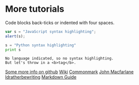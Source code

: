 # More tutorials

Code blocks
back-ticks
or indented with four spaces.
```javascript
var s = "JavaScript syntax highlighting";
alert(s);
```

```python
s = "Python syntax highlighting"
print s
```

```
No language indicated, so no syntax highlighting.
But let's throw in a <b>tag</b>.
```

[Some more info on github](https://github.com/adam-p/markdown-here/wiki/Markdown-Cheatsheet)
[Wiki](http://en.wikipedia.org/wiki/Markdown#Example)
[Commonmark](http://spec.commonmark.org/dingus/)
[John Macfarlane](http://johnmacfarlane.net/babelmark2/faq.html)
[Idratherbewriting](http://idratherbewriting.com/2013/06/04/exploring-markdown-in-collaborative-authoring-to-publishing-workflows/)
[Markdown Guide](https://www.markdownguide.org)
